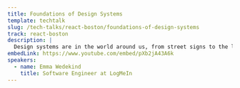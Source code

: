 ```yaml
---
title: Foundations of Design Systems
template: techtalk
slug: /tech-talks/react-boston/foundations-of-design-systems
track: react-boston
description: |
  Design systems are in the world around us, from street signs to the layouts of grocery stores, and our products are no exception. In this talk we'll delve into the world of Design Systems and learn what they are and what it takes to build one
embedLink: https://www.youtube.com/embed/pXb2jA43A6k
speakers:
  - name: Emma Wedekind
    title: Software Engineer at LogMeIn
---
```


